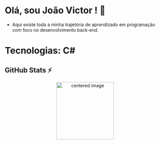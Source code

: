 # Olá, sou João Victor ! 👋
  
- Aqui existe toda a minha trajetória de aprendizado em programação com foco no desenvolvimento back-end.

<div>
  <h1>Tecnologias: C#</h1>
</div>


## GitHub Stats ⚡
<div>
  <a href="https://github.com/joaovictordjl">
  <center>
    <img height="180em" src="https://github-readme-stats.vercel.app/api?username=joaovictordjl&show_icons=true&theme=radical&include_all_commits=true&count_private=true" alt="centered image">
  </center>
</div>




